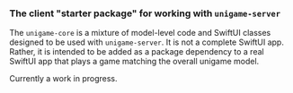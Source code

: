 ### The client "starter package" for working with `unigame-server`

The `unigame-core` is a mixture of model-level code and SwiftUI classes designed to be used with `unigame-server`.  It is not a complete SwiftUI app.  Rather,
it is intended to be added as a package dependency to a real SwiftUI app that plays a game matching the overall unigame model.

Currently a work in progress.
